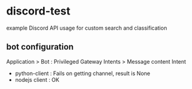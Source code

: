 # discord-test
example Discord API usage for custom search and classification

## bot configuration

Application > Bot : Privileged Gateway Intents > Message content Intent

- python-client : Fails on getting channel, result is None
- nodejs client : OK
